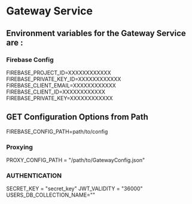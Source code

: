 # Gateway Service

## Environment variables for the Gateway Service are : 

### Firebase Config 
FIREBASE_PROJECT_ID=XXXXXXXXXXXX
FIREBASE_PRIVATE_KEY_ID=XXXXXXXXXXXX
FIREBASE_CLIENT_EMAIL=XXXXXXXXXXXX
FIREBASE_CLIENT_ID=XXXXXXXXXXXX
FIREBASE_PRIVATE_KEY=XXXXXXXXXXXX

## GET Configuration Options from Path
FIREBASE_CONFIG_PATH=path/to/config

### Proxying
PROXY_CONFIG_PATH = "/path/to/GatewayConfig.json"


### AUTHENTICATION
SECRET_KEY = "secret_key"
JWT_VALIDITY = "36000"
USERS_DB_COLLECTION_NAME=""